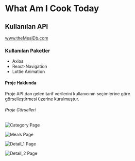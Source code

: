 # What Am I Cook Today

## Kullanılan API

www.theMealDb.com

### Kullanılan Paketler

- Axios
- React-Navigation
- Lottie Animation

#### Proje Hakkında

Proje API dan gelen tarif verilerini kullanıcının seçimlerine göre görselleştirmesi üzerine kurulmuştur.

###### Proje Görselleri

![Category Page](https://github.com/batuhanbaybas/whatIamCook/blob/master/src/ReadmeAssets/Category.png)

![Meals Page](https://github.com/batuhanbaybas/whatIamCook/blob/master/src/ReadmeAssets/Meals.png)

![Detail_1 Page](https://github.com/batuhanbaybas/whatIamCook/blob/master/src/ReadmeAssets/Detail_1.png)

![Detail_2 Page](https://github.com/batuhanbaybas/whatIamCook/blob/master/src/ReadmeAssets/Detail_2.png)